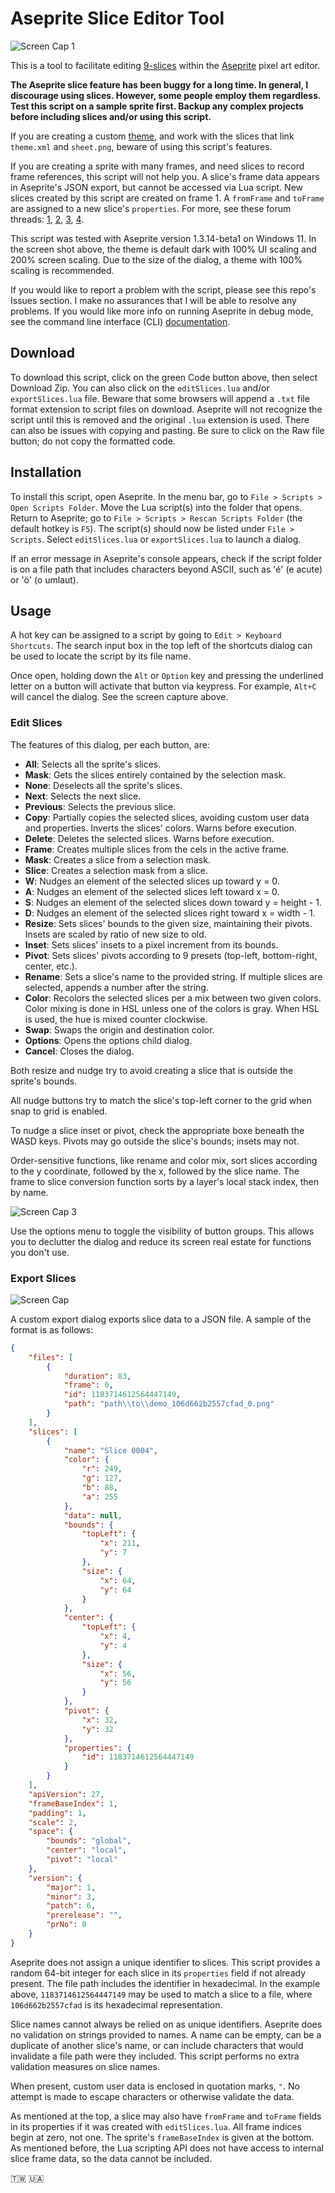 # Aseprite Slice Editor Tool

![Screen Cap 1](screenCap.png)

This is a tool to facilitate editing [9-slices](https://en.wikipedia.org/wiki/9-slice_scaling) within the [Aseprite](https://www.aseprite.org/) pixel art editor.

**The Aseprite slice feature has been buggy for a long time. In general, I discourage using slices. However, some people employ them regardless. Test this script on a sample sprite first. Backup any complex projects before including slices and/or using this script.**

If you are creating a custom [theme](https://aseprite.org/docs/extensions/themes/), and work with the slices that link `theme.xml` and `sheet.png`, beware of using this script's features.

If you are creating a sprite with many frames, and need slices to record frame references, this script will not help you. A slice's frame data appears in Aseprite's JSON export, but cannot be accessed via Lua script. New slices created by this script are created on frame 1. A `fromFrame` and `toFrame` are assigned to a new slice's `properties`. For more, see these forum threads: [1](https://community.aseprite.org/t/how-do-i-figure-out-which-frame-a-slice-is-on), [2](https://community.aseprite.org/t/problem-with-slices-when-adding-removing-frames), [3](https://community.aseprite.org/t/slices-are-buggy-when-edited-at-different-frames), [4](https://community.aseprite.org/t/is-there-a-way-to-slice-single-frames).

This script was tested with Aseprite version 1.3.14-beta1 on Windows 11. In the screen shot above, the theme is default dark with 100% UI scaling and 200% screen scaling. Due to the size of the dialog, a theme with 100% scaling is recommended.

If you would like to report a problem with the script, please see this repo's Issues section. I make no assurances that I will be able to resolve any problems. If you would like more info on running Aseprite in debug mode, see the command line interface (CLI) [documentation](https://aseprite.org/docs/cli/#debug).

## Download

To download this script, click on the green Code button above, then select Download Zip. You can also click on the `editSlices.lua` and/or `exportSlices.lua` file. Beware that some browsers will append a `.txt` file format extension to script files on download. Aseprite will not recognize the script until this is removed and the original `.lua` extension is used. There can also be issues with copying and pasting. Be sure to click on the Raw file button; do not copy the formatted code.

## Installation

To install this script, open Aseprite. In the menu bar, go to `File > Scripts > Open Scripts Folder`. Move the Lua script(s) into the folder that opens. Return to Aseprite; go to `File > Scripts > Rescan Scripts Folder` (the default hotkey is `F5`). The script(s) should now be listed under `File > Scripts`. Select `editSlices.lua` or `exportSlices.lua` to launch a dialog.

If an error message in Aseprite's console appears, check if the script folder is on a file path that includes characters beyond ASCII, such as 'é' (e acute) or 'ö' (o umlaut).

## Usage

A hot key can be assigned to a script by going to `Edit > Keyboard Shortcuts`. The search input box in the top left of the shortcuts dialog can be used to locate the script by its file name.

Once open, holding down the `Alt` or `Option` key and pressing the underlined letter on a button will activate that button via keypress. For example, `Alt+C` will cancel the dialog. See the screen capture above.

### Edit Slices

The features of this dialog, per each button, are:
- **All**: Selects all the sprite's slices.
- **Mask**: Gets the slices entirely contained by the selection mask.
- **None**: Deselects all the sprite's slices.
- **Next**: Selects the next slice.
- **Previous**: Selects the previous slice.
- **Copy**: Partially copies the selected slices, avoiding custom user data and properties. Inverts the slices' colors. Warns before execution.
- **Delete**: Deletes the selected slices. Warns before execution.
- **Frame**: Creates multiple slices from the cels in the active frame.
- **Mask**: Creates a slice from a selection mask.
- **Slice**: Creates a selection mask from a slice.
- **W**: Nudges an element of the selected slices up toward y = 0.
- **A**: Nudges an element of the selected slices left toward x = 0.
- **S**: Nudges an element of the selected slices down toward y = height - 1.
- **D**: Nudges an element of the selected slices right toward x = width - 1.
- **Resize**: Sets slices' bounds to the given size, maintaining their pivots. Insets are scaled by ratio of new size to old.
- **Inset**: Sets slices' insets to a pixel increment from its bounds.
- **Pivot**: Sets slices' pivots according to 9 presets (top-left, bottom-right, center, etc.).
- **Rename**: Sets a slice's name to the provided string. If multiple slices are selected, appends a number after the string.
- **Color**: Recolors the selected slices per a mix between two given colors. Color mixing is done in HSL unless one of the colors is gray. When HSL is used, the hue is mixed counter clockwise.
- **Swap**: Swaps the origin and destination color.
- **Options**: Opens the options child dialog.
- **Cancel**: Closes the dialog.

Both resize and nudge try to avoid creating a slice that is outside the sprite's bounds.

All nudge buttons try to match the slice's top-left corner to the grid when snap to grid is enabled.

To nudge a slice inset or pivot, check the appropriate boxe beneath the WASD keys. Pivots may go outside the slice's bounds; insets may not.

Order-sensitive functions, like rename and color mix, sort slices according to the y coordinate, followed by the x, followed by the slice name. The frame to slice conversion function sorts by a layer's local stack index, then by name.

![Screen Cap 3](screenCap3.png)

Use the options menu to toggle the visibility of button groups. This allows you to declutter the dialog and reduce its screen real estate for functions you don't use.

### Export Slices

![Screen Cap](screenCap2.png)

A custom export dialog exports slice data to a JSON file. A sample of the format is as follows:

```json
{
    "files": [
        {
            "duration": 83,
            "frame": 0,
            "id": 1183714612564447149,
            "path": "path\\to\\demo_106d662b2557cfad_0.png"
        }
    ],
    "slices": [
        {
            "name": "Slice 0004",
            "color": {
                "r": 249,
                "g": 127,
                "b": 88,
                "a": 255
            },
            "data": null,
            "bounds": {
                "topLeft": {
                    "x": 211,
                    "y": 7
                },
                "size": {
                    "x": 64,
                    "y": 64
                }
            },
            "center": {
                "topLeft": {
                    "x": 4,
                    "y": 4
                },
                "size": {
                    "x": 56,
                    "y": 56
                }
            },
            "pivot": {
                "x": 32,
                "y": 32
            },
            "properties": {
                "id": 1183714612564447149
            }
        }
    ],
    "apiVersion": 27,
    "frameBaseIndex": 1,
    "padding": 1,
    "scale": 2,
    "space": {
        "bounds": "global",
        "center": "local",
        "pivot": "local"
    },
    "version": {
        "major": 1,
        "minor": 3,
        "patch": 6,
        "prerelease": "",
        "prNo": 0
    }
}
```

Aseprite does not assign a unique identifier to slices. This script provides a random 64-bit integer for each slice in its `properties` field if not already present. The file path includes the identifier in hexadecimal. In the example above, `1183714612564447149` may be used to match a slice to a file, where `106d662b2557cfad` is its hexadecimal representation.

Slice names cannot always be relied on as unique identifiers. Aseprite does no validation on strings provided to names. A name can be empty, can be a duplicate of another slice's name, or can include characters that would invalidate a file path were they included. This script performs no extra validation measures on slice names.

When present, custom user data is enclosed in quotation marks, `"`. No attempt is made to escape characters or otherwise validate the data.

As mentioned at the top, a slice may also have `fromFrame` and `toFrame` fields in its properties if it was created with `editSlices.lua`. All frame indices begin at zero, not one. The sprite's `frameBaseIndex` is given at the bottom. As mentioned before, the Lua scripting API does not have access to internal slice frame data, so the data cannot be included.

🇹🇼 🇺🇦
